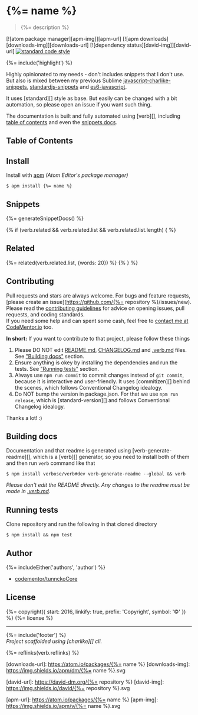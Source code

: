 # {%= name %}

> {%= description %}

[![atom package manager][apm-img]][apm-url]
[![apm downloads][downloads-img]][downloads-url]
[![dependency status][david-img]][david-url]
[![standard code style][standard-img]][standard-url]

{%= include('highlight') %}

Highly opinionated to my needs - don't includes snippets that I don't use. But also is mixed between my previous Sublime [javascript-charlike-snippets](https://github.com/tunnckoCore/javascript-charlike-snippets), [standardjs-snippets](https://atom.io/packages/standardjs-snippets) and [es6-javascript](https://atom.io/packages/es6-javascript).

It uses [standard][] style as base. But easily can be changed with a bit automation, so
please open an issue if you want such thing.

The documentation is built and fully automated using [verb][], including [table of contents](#table-of-contents) and even the [snippets docs](#snippets).

## Table of Contents
<!-- toc -->

## Install
Install with [apm](https://atom.io/packages) _(Atom Editor's package manager)_

```
$ apm install {%= name %}
```

## Snippets
{%= generateSnippetDocs() %}

{% if (verb.related && verb.related.list && verb.related.list.length) { %}
## Related
{%= related(verb.related.list, {words: 20}) %}
{% } %}

## Contributing
Pull requests and stars are always welcome. For bugs and feature requests, [please create an issue](https://github.com/{%= repository %}/issues/new).  
Please read the [contributing guidelines](CONTRIBUTING.md) for advice on opening issues, pull requests, and coding standards.  
If you need some help and can spent some cash, feel free to [contact me at CodeMentor.io](https://www.codementor.io/tunnckocore?utm_source=github&utm_medium=button&utm_term=tunnckocore&utm_campaign=github) too.

**In short:** If you want to contribute to that project, please follow these things

1. Please DO NOT edit [README.md](README.md), [CHANGELOG.md](CHANGELOG.md) and [.verb.md](.verb.md) files. See ["Building docs"](#building-docs) section.
2. Ensure anything is okey by installing the dependencies and run the tests. See ["Running tests"](#running-tests) section.
3. Always use `npm run commit` to commit changes instead of `git commit`, because it is interactive and user-friendly. It uses [commitizen][] behind the scenes, which follows Conventional Changelog idealogy.
4. Do NOT bump the version in package.json. For that we use `npm run release`, which is [standard-version][] and follows Conventional Changelog idealogy.

Thanks a lot! :)

## Building docs
Documentation and that readme is generated using [verb-generate-readme][], which is a [verb][] generator, so you need to install both of them and then run `verb` command like that

```
$ npm install verbose/verb#dev verb-generate-readme --global && verb
```

_Please don't edit the README directly. Any changes to the readme must be made in [.verb.md](.verb.md)._

## Running tests
Clone repository and run the following in that cloned directory

```
$ npm install && npm test
```

## Author
{%= includeEither('authors', 'author') %}
+ [codementor/tunnckoCore](https://codementor.io/tunnckoCore)

## License
{%= copyright({ start: 2016, linkify: true, prefix: 'Copyright', symbol: '©' }) %} {%= license %}

***

{%= include('footer') %}  
_Project scaffolded using [charlike][] cli._

{%= reflinks(verb.reflinks) %}

[downloads-url]: https://atom.io/packages/{%= name %}
[downloads-img]: https://img.shields.io/apm/dm/{%= name %}.svg

[david-url]: https://david-dm.org/{%= repository %}
[david-img]: https://img.shields.io/david/{%= repository %}.svg

[standard-url]: https://github.com/feross/standard
[standard-img]: https://img.shields.io/badge/code%20style-standard-brightgreen.svg

[apm-url]: https://atom.io/packages/{%= name %}
[apm-img]: https://img.shields.io/apm/v/{%= name %}.svg
